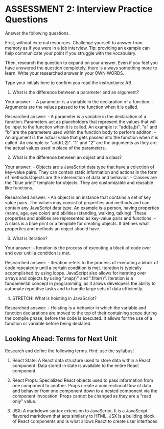 # ASSESSMENT 2: Interview Practice Questions

Answer the following questions.

First, without external resources. Challenge yourself to answer from memory as if you were in a job interview. Tip: providing an example can help communicate your point if you struggle with the vocabulary.

Then, research the question to expand on your answer. Even if you feel you have answered the question completely, there is always something more to learn. Write your researched answer in your OWN WORDS.

Type your initials here to confirm you read the instructions: AB

1. What is the difference between a parameter and an argument?

Your answer: 
    - A parameter is a variable in the declaration of a function.
    - Arguments are the values passed to the function when it is called. 

Researched answer: 
    - A parameter is a variable in the declaration of a function. Parameters act as placeholders that represent the values that will be input to the function when it is called. An example is: "add(a,b)". "a" and "b" are the parameters used within the function body to perform additon. 
    -An argument is the actual value that gets passed into the function when it is called. An example is: "add(1,2)". "1" and "2" are the arguments as they are the actual values used in place of the parameters. 

2. What is the difference between an object and a class?

Your answer: 
    - Objects are a JavaScript data type that have a colection of key-value pairs. They can contain static information and actions in the form of methods.Objects are the intersection of data and behavior.
    - Classes are the "blue print" template for objects. They are customizable and reusable like functions. 

Researched answer:
    - An object is an instance that contains a set of key value pairs. The values may consist of properties and methods and can contain any JavaScript data type. An example is a person, having properties (name, age, eye color) and abilities (standing, walking, talking). These properties and abilities are represented as key-value pairs and functions. 
    - A class is a blue print or a template for creating objects. It defines what properties and methods an object should have. 

3. What is iteration?

Your answer:
    - Iteration is the process of executing a block of code over and over until a condition is met. 

Researched answer:
    - Iteration refers to the process of executing a block of code repeatedly until a certain condition is met. Iteration is typically accomplished by using loops. JavaScript also allows for iterating over arrays and objects by using ".map()" and ".filter()". Iteration is a fundamental concept in programming, as it allows developers the ability to automate repetitive tasks and to handle large sets of data efficiently. 

4. STRETCH: What is hoisting in JavaScript?

Researched answer: 
    - Hoisting is a behavior in which the variable and function declarations are moved to the top of their containing scope during the compile phase, before the code is executed. It allows for the use of a function or variable before being declared. 

## Looking Ahead: Terms for Next Unit

Research and define the following terms. Hint: use the syllabus!

1. React State: A React data structure used to store data within a React component. Data stored in state is available to the entire React component.

2. React Props: Specialized React objects used to pass information from one component to another. Props create a unidirectional flow of data and behavior from one component down to a nested component via the component invocation. Props cannot be changed as they are a "read only" value. 

3. JSX: A markdown syntax extension to JavaScript. It is a JavaScript flavored markdown that acts similarly to HTML. JSX is a building block of React components and is what allows React to create user interfaces. 

